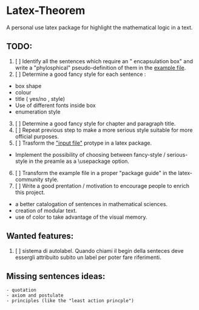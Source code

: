Latex-Theorem
=============

A personal use latex package for highlight the mathematical logic in a text.



## TODO:
1. [ ] Identify all the sentences which require an " encapsulation box" and write a "phylosphical" pseudo-definition of them in the  [example file](Latex-Theorem/ProgettoTeorem_v2.tex).
2. [ ] Determine a good fancy style for each sentence :
 - box shape
 - colour
 - title ( yes/no , style)
 - Use of different fonts inside box
 - enumeration style 
3. [ ] Determine a good fancy style for chapter and paragraph title.
4. [ ] Repeat previous step to make a more serious style suitable for more official purposes.
5. [ ] Trasform the ["input file"](Latex-Theorem/TheoremTemplateToninus.tex) protype in a latex package.
 - Implement the possibility of choosing between fancy-style / serious-style in the preamle as a \usepackage option.
6. [ ] Transform the example file in a proper "package guide" in the latex-community style.
7. [ ] Write a good prentation / motivation to encourage people to enrich this project.
 - a better catalogation of sentences in mathematical sciences.
 - creation of modular text.
 - use of color to take advantage of the visual memory.


## Wanted features:
1. [ ] sistema di autolabel. Quando chiami il begin della senteces deve essergli attribuito subito un label per poter fare riferimenti.



## Missing sentences ideas:
	- quotation
	- axiom and postulate
	- principles (like the "least action princple")